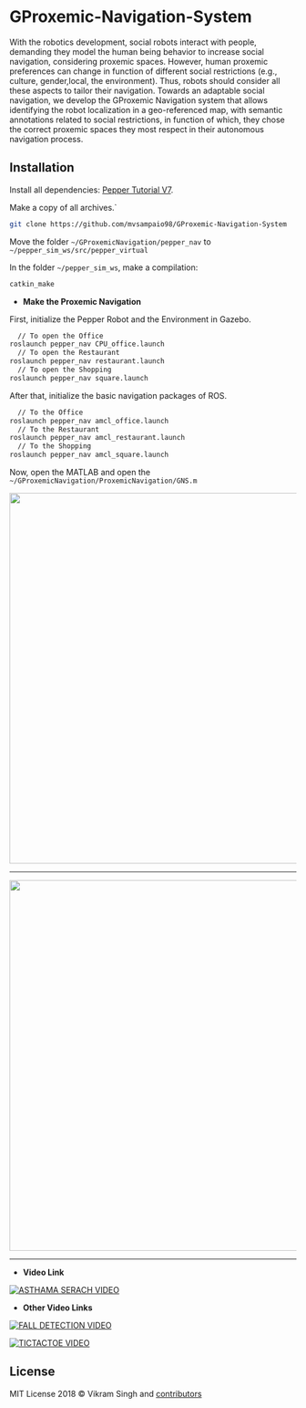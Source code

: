 # GProxemic-Navigation-System

With the robotics development, social robots interact with people, demanding they model the human being behavior to increase social navigation, considering proxemic spaces. However, human proxemic preferences can change in function of different social restrictions (e.g., culture, gender,local, the environment). Thus, robots should consider all these aspects to tailor their navigation. Towards an adaptable social navigation, we develop the GProxemic Navigation system that allows identifying the robot localization in a geo-referenced map, with semantic annotations related to social restrictions, in function of which, they chose the correct proxemic spaces they most respect in their autonomous navigation process.

## Installation

Install all dependencies: [Pepper Tutorial V7](https://docs.google.com/document/d/1K9oeyg6SG2pGCebCjUjPsZqBrHpuPNQ1/edit#).

Make a copy of all archives.`

```bash
git clone https://github.com/mvsampaio98/GProxemic-Navigation-System
```

Move the folder `~/GProxemicNavigation/pepper_nav` to `~/pepper_sim_ws/src/pepper_virtual`

In the folder `~/pepper_sim_ws`, make a compilation:

```bash
catkin_make
```

- **Make the Proxemic Navigation**

First, initialize the Pepper Robot and the Environment in Gazebo.

```bash
  // To open the Office
roslaunch pepper_nav CPU_office.launch
  // To open the Restaurant
roslaunch pepper_nav restaurant.launch
  // To open the Shopping
roslaunch pepper_nav square.launch
```

After that, initialize the basic navigation packages of ROS.


```bash
  // To the Office
roslaunch pepper_nav amcl_office.launch
  // To the Restaurant
roslaunch pepper_nav amcl_restaurant.launch
  // To the Shopping
roslaunch pepper_nav amcl_square.launch
```

Now, open the MATLAB and open the `~/GProxemicNavigation/ProxemicNavigation/GNS.m` 



<p align="center"><img src="https://raw.githubusercontent.com/maverickjoy/pepper-codes/master/docs/navigation-1.png" width="650"></p>

---

<p align="center"><img src="https://raw.githubusercontent.com/maverickjoy/pepper-codes/master/docs/navigation-2.png" width="650"></p>

---

- **Video Link**

[![ASTHAMA SERACH VIDEO][video-image-1]][video-url-1]

- **Other Video Links**

[![FALL DETECTION VIDEO][video-image-2]][video-url-2]

[![TICTACTOE VIDEO][video-image-3]][video-url-3]


## License

MIT License 2018 © Vikram Singh and [contributors](https://github.com/maverickjoy/pepper-codes/graphs/contributors)

[sdk-url]: https://community.ald.softbankrobotics.com/en/resources/software/language/en-gb/robot/pepper-3
[sdk-image]: https://img.shields.io/badge/Python%202.7%20SDK-2.5.5-008C96.svg?style=flat

[naoqi-url]: https://developer.softbankrobotics.com/us-en/downloads/pepper
[naoqi-image]: https://img.shields.io/badge/NAOqi-2.5.5-008C96.svg

[mit-image]: https://img.shields.io/badge/license-MIT-blue.svg
[mit-url]: https://opensource.org/licenses/MIT

[video-image-1]: https://img.youtube.com/vi/lcxtWwkrp4c/0.jpg
[video-url-1]: https://youtu.be/lcxtWwkrp4c

[video-image-2]: https://img.youtube.com/vi/n_cCs7YTf70/0.jpg
[video-url-2]: https://youtu.be/n_cCs7YTf70

[video-image-3]: https://img.youtube.com/vi/a2yzU2n8eSA/0.jpg
[video-url-3]: https://youtu.be/a2yzU2n8eSA
